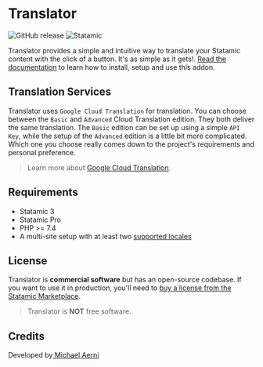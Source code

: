 # Translator
![GitHub release](https://flat.badgen.net/github/release/aerni/statamic-translator)
![Statamic](https://flat.badgen.net/badge/Statamic/3.0+/FF269E)

Translator provides a simple and intuitive way to translate your Statamic content with the click of a button. It's as simple as it gets!. [Read the documentation](https://statamic.com/addons/aerni/translator/docs) to learn how to install, setup and use this addon.

## Translation Services
Translator uses `Google Cloud Translation` for translation. You can choose between the `Basic` and `Advanced` Cloud Translation edition. They both deliver the same translation. The `Basic` edition can be set up using a simple `API Key`, while the setup of the `Advanced` edition is a little bit more complicated. Which one you choose really comes down to the project's requirements and personal preference.

> Learn more about [Google Cloud Translation](https://cloud.google.com/translate/docs).

## Requirements
* Statamic 3
* Statamic Pro
* PHP &gt;= 7.4
* A multi-site setup with at least two [supported locales](https://cloud.google.com/translate/docs/languages)

## License
Translator is **commercial software** but has an open-source codebase. If you want to use it in production, you'll need to [buy a license from the Statamic Marketplace](https://statamic.com/addons/aerni/translator).
>Translator is **NOT** free software.

## Credits
Developed by[ Michael Aerni](https://www.michaelaerni.ch)
